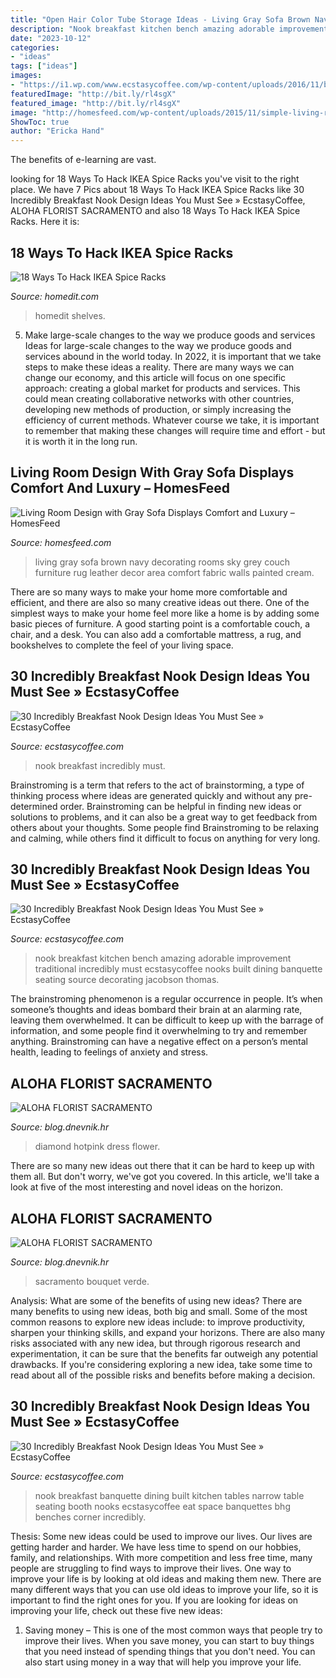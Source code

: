 ```yaml
---
title: "Open Hair Color Tube Storage Ideas - Living Gray Sofa Brown Navy Decorating Rooms Sky Grey Couch Furniture Rug Leather Decor Area Comfort Fabric Walls Painted Cream"
description: "Nook breakfast kitchen bench amazing adorable improvement traditional incredibly must ecstasycoffee nooks built dining banquette seating source decorating jacobson thomas"
date: "2023-10-12"
categories:
- "ideas"
tags: ["ideas"]
images:
- "https://i1.wp.com/www.ecstasycoffee.com/wp-content/uploads/2016/11/breakfast-nook-design-ideas17.jpg?resize=550%2C733"
featuredImage: "http://bit.ly/rl4sgX"
featured_image: "http://bit.ly/rl4sgX"
image: "http://homesfeed.com/wp-content/uploads/2015/11/simple-living-room-design-idea-with-soft-blue-painted-wall-and-pictures-and-glass-window-and-black-wooden-coffee-table-and-patterned-gray-area-rug-and-gray-sofa.jpg"
ShowToc: true
author: "Ericka Hand"
---
```



The benefits of e-learning are vast.

	

		
looking for 18 Ways To Hack IKEA Spice Racks you've visit to the right place. We have 7 Pics about 18 Ways To Hack IKEA Spice Racks like 30 Incredibly Breakfast Nook Design Ideas You Must See » EcstasyCoffee, ALOHA FLORIST SACRAMENTO and also 18 Ways To Hack IKEA Spice Racks. Here it is:
		
    
## 18 Ways To Hack IKEA Spice Racks

<img loading=lazy src="http://cdn.homedit.com/wp-content/uploads/2014/11/chalkboard-ikea-spice-rack-wall.jpg" onerror="this.onerror=null;this.src='https://tse1.mm.bing.net/th?id=OIP.3yRqCuVLrY6rRqp5wHZLjgHaKA&amp;pid=15.1';" alt="18 Ways To Hack IKEA Spice Racks">

_Source: homedit.com_

>homedit shelves. 

	

5) Make large-scale changes to the way we produce goods and services
Ideas for large-scale changes to the way we produce goods and services abound in the world today. In 2022, it is important that we take steps to make these ideas a reality. There are many ways we can change our economy, and this article will focus on one specific approach: creating a global market for products and services. This could mean creating collaborative networks with other countries, developing new methods of production, or simply increasing the efficiency of current methods. Whatever course we take, it is important to remember that making these changes will require time and effort - but it is worth it in the long run.

    
## Living Room Design With Gray Sofa Displays Comfort And Luxury – HomesFeed

<img loading=lazy src="http://homesfeed.com/wp-content/uploads/2015/11/simple-living-room-design-idea-with-soft-blue-painted-wall-and-pictures-and-glass-window-and-black-wooden-coffee-table-and-patterned-gray-area-rug-and-gray-sofa.jpg" onerror="this.onerror=null;this.src='https://tse1.mm.bing.net/th?id=OIP.S1VtPstVA2hINMmYRpZs6AHaFj&amp;pid=15.1';" alt="Living Room Design with Gray Sofa Displays Comfort and Luxury – HomesFeed">

_Source: homesfeed.com_

>living gray sofa brown navy decorating rooms sky grey couch furniture rug leather decor area comfort fabric walls painted cream. 

	

There are so many ways to make your home more comfortable and efficient, and there are also so many creative ideas out there. One of the simplest ways to make your home feel more like a home is by adding some basic pieces of furniture. A good starting point is a comfortable couch, a chair, and a desk. You can also add a comfortable mattress, a rug, and bookshelves to complete the feel of your living space.

    
## 30 Incredibly Breakfast Nook Design Ideas You Must See » EcstasyCoffee

<img loading=lazy src="https://i0.wp.com/www.ecstasycoffee.com/wp-content/uploads/2016/11/Breakfast-Nook-Design-Ideas4.jpg?resize=550%2C733" onerror="this.onerror=null;this.src='https://tse3.mm.bing.net/th?id=OIP.KAVL1RtdoGS_c-4rrCgUWgHaJ3&amp;pid=15.1';" alt="30 Incredibly Breakfast Nook Design Ideas You Must See » EcstasyCoffee">

_Source: ecstasycoffee.com_

>nook breakfast incredibly must. 

	

Brainstroming is a term that refers to the act of brainstorming, a type of thinking process where ideas are generated quickly and without any pre-determined order. Brainstroming can be helpful in finding new ideas or solutions to problems, and it can also be a great way to get feedback from others about your thoughts. Some people find Brainstroming to be relaxing and calming, while others find it difficult to focus on anything for very long.

    
## 30 Incredibly Breakfast Nook Design Ideas You Must See » EcstasyCoffee

<img loading=lazy src="https://i0.wp.com/www.ecstasycoffee.com/wp-content/uploads/2016/11/breakfast-nook-design-ideas3.jpg?resize=450%2C640" onerror="this.onerror=null;this.src='https://tse2.mm.bing.net/th?id=OIP.gZ3QX3hWxfw_896fbIJ1FAAAAA&amp;pid=15.1';" alt="30 Incredibly Breakfast Nook Design Ideas You Must See » EcstasyCoffee">

_Source: ecstasycoffee.com_

>nook breakfast kitchen bench amazing adorable improvement traditional incredibly must ecstasycoffee nooks built dining banquette seating source decorating jacobson thomas. 

	

The brainstroming phenomenon is a regular occurrence in people. It’s when someone’s thoughts and ideas bombard their brain at an alarming rate, leaving them overwhelmed. It can be difficult to keep up with the barrage of information, and some people find it overwhelming to try and remember anything. Brainstroming can have a negative effect on a person’s mental health, leading to feelings of anxiety and stress.

    
## ALOHA FLORIST SACRAMENTO

<img loading=lazy src="http://bit.ly/rl4sgX" onerror="this.onerror=null;this.src='https://tse3.mm.bing.net/th?id=OIP.KdSXCNAet7Aw51lC6eSthAHaFO&amp;pid=15.1';" alt="ALOHA FLORIST SACRAMENTO">

_Source: blog.dnevnik.hr_

>diamond hotpink dress flower. 

	

There are so many new ideas out there that it can be hard to keep up with them all. But don't worry, we've got you covered. In this article, we'll take a look at five of the most interesting and novel ideas on the horizon.

    
## ALOHA FLORIST SACRAMENTO

<img loading=lazy src="http://bit.ly/pAl5SM" onerror="this.onerror=null;this.src='https://tse2.mm.bing.net/th?id=OIP.lycazRfQW6FxEP2T95zNpQHaE8&amp;pid=15.1';" alt="ALOHA FLORIST SACRAMENTO">

_Source: blog.dnevnik.hr_

>sacramento bouquet verde. 

	

Analysis: What are some of the benefits of using new ideas?
There are many benefits to using new ideas, both big and small. Some of the most common reasons to explore new ideas include: to improve productivity, sharpen your thinking skills, and expand your horizons. There are also many risks associated with any new idea, but through rigorous research and experimentation, it can be sure that the benefits far outweigh any potential drawbacks. If you're considering exploring a new idea, take some time to read about all of the possible risks and benefits before making a decision.

    
## 30 Incredibly Breakfast Nook Design Ideas You Must See » EcstasyCoffee

<img loading=lazy src="https://i1.wp.com/www.ecstasycoffee.com/wp-content/uploads/2016/11/breakfast-nook-design-ideas17.jpg?resize=550%2C733" onerror="this.onerror=null;this.src='https://tse2.mm.bing.net/th?id=OIP.vgENxeakxzKOSoushKg1MAHaJ3&amp;pid=15.1';" alt="30 Incredibly Breakfast Nook Design Ideas You Must See » EcstasyCoffee">

_Source: ecstasycoffee.com_

>nook breakfast banquette dining built kitchen tables narrow table seating booth nooks ecstasycoffee eat space banquettes bhg benches corner incredibly. 

	

Thesis: Some new ideas could be used to improve our lives.
Our lives are getting harder and harder. We have less time to spend on our hobbies, family, and relationships. With more competition and less free time, many people are struggling to find ways to improve their lives. One way to improve your life is by looking at old ideas and making them new. There are many different ways that you can use old ideas to improve your life, so it is important to find the right ones for you. If you are looking for ideas on improving your life, check out these five new ideas: 
1) Saving money – This is one of the most common ways that people try to improve their lives. When you save money, you can start to buy things that you need instead of spending things that you don't need. You can also start using money in a way that will help you improve your life.


